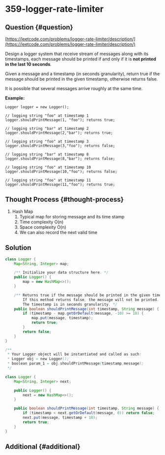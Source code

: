 # 359-logger-rate-limiter

## Question {#question}

[https://leetcode.com/problems/logger-rate-limiter/description/](https://leetcode.com/problems/logger-rate-limiter/description/)

Design a logger system that receive stream of messages along with its timestamps, each message should be printed if and only if it is **not printed in the last 10 seconds**.

Given a message and a timestamp \(in seconds granularity\), return true if the message should be printed in the given timestamp, otherwise returns false.

It is possible that several messages arrive roughly at the same time.

**Example:**

```text
Logger logger = new Logger();

// logging string "foo" at timestamp 1
logger.shouldPrintMessage(1, "foo"); returns true; 

// logging string "bar" at timestamp 2
logger.shouldPrintMessage(2,"bar"); returns true;

// logging string "foo" at timestamp 3
logger.shouldPrintMessage(3,"foo"); returns false;

// logging string "bar" at timestamp 8
logger.shouldPrintMessage(8,"bar"); returns false;

// logging string "foo" at timestamp 10
logger.shouldPrintMessage(10,"foo"); returns false;

// logging string "foo" at timestamp 11
logger.shouldPrintMessage(11,"foo"); returns true;
```

## Thought Process {#thought-process}

1. Hash Map
   1. Typical map for storing message and its time stamp
   2. Time complexity O\(n\)
   3. Space complexity O\(n\)
   4. We can also record the next valid time

## Solution

```java
class Logger {
    Map<String, Integer> map;

    /** Initialize your data structure here. */
    public Logger() {
        map = new HashMap<>();
    }

    /** Returns true if the message should be printed in the given timestamp, otherwise returns false.
        If this method returns false, the message will not be printed.
        The timestamp is in seconds granularity. */
    public boolean shouldPrintMessage(int timestamp, String message) {
        if (timestamp - map.getOrDefault(message, -10) >= 10) {
            map.put(message, timestamp);
            return true;
        }
        return false;
    }
}

/**
 * Your Logger object will be instantiated and called as such:
 * Logger obj = new Logger();
 * boolean param_1 = obj.shouldPrintMessage(timestamp,message);
 */
```

```java
class Logger {
    Map<String, Integer> next;

    public Logger() {
        next = new HashMap<>();
    }

    public boolean shouldPrintMessage(int timestamp, String message) {
        if (timestamp < next.getOrDefault(message, 0)) return false;
        next.put(message, timestamp + 10);
        return true;
    }
}
```

## Additional {#additional}

